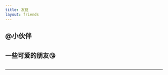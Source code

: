 ```yaml
---
title: 友链
layout: friends
---
```


<div class="flink-container">
  <h2>@小伙伴</h2><br>
  <div class="flink-desc" style="margin-bottom:30px"><span style="font-size:20px"><strong>一些可爱的朋友😘</strong></span></div>
</div>

****